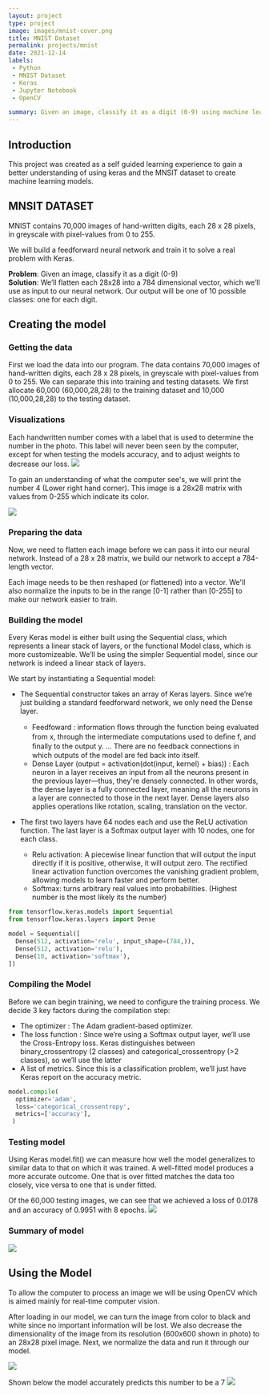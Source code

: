 ```yaml
---
layout: project
type: project
image: images/mnist-cover.png
title: MNIST Dataset
permalink: projects/mnist
date: 2021-12-14
labels:
 - Python
 - MNIST Dataset
 - Keras
 - Jupyter Notebook
 - OpenCV

summary: Given an image, classify it as a digit (0-9) using machine learning and vision models 
---
```


## Introduction
This project was created as a self guided learning experience to gain a better understanding of using keras and the MNSIT dataset to create machine learning models. 

## MNSIT DATASET
MNIST contains 70,000 images of hand-written digits, each 28 x 28 pixels, in greyscale with pixel-values from 0 to 255.

We will build a feedforward neural network and train it to solve a real problem with Keras.

**Problem**: Given an image, classify it as a digit (0-9)  
**Solution**: We’ll flatten each 28x28 into a 784 dimensional vector, which we’ll use as input to our neural network. Our output will be one of 10 possible classes: one for each digit.

## Creating the model

### Getting the data
First we load the data into our program. The data contains 70,000 images of hand-written digits, each 28 x 28 pixels, in greyscale with pixel-values from 0 to 255. We can separate this into training and testing datasets. We first allocate 60,000 (60,000,28,28) to the training dataset and 10,000 (10,000,28,28) to the testing dataset. 

### Visualizations
Each handwritten number comes with a label that is used to determine the number in the photo. This label will never been seen by the computer, except for when testing the models accuracy, and to adjust weights to decrease our loss.
<img class="ui large centered image" src="../images/mnist1.png">

To gain an understanding of what the computer see's, we will print the number 4 (Lower right hand corner). This image is a 28x28 matrix with values from 0-255 which indicate its color. 

<img class="ui large centered image" src="../images/mnist2.png">


### Preparing the data

Now, we need to flatten each image before we can pass it into our neural network. Instead of a 28 x 28 matrix, we build our network to accept a 784-length vector.

Each image needs to be then reshaped (or flattened) into a vector. We'll also normalize the inputs to be in the range [0-1] rather than [0-255] to make our network easier to train.

### Building the model
Every Keras model is either built using the Sequential class, which represents a linear stack of layers, or the functional Model class, which is more customizeable. We’ll be using the simpler Sequential model, since our network is indeed a linear stack of layers.

We start by instantiating a Sequential model:  

-   The Sequential constructor takes an array of Keras layers. Since we’re just building a standard feedforward network, we only need the Dense layer.
    
    -   Feedfoward : information ﬂows through the function being evaluated from x, through the intermediate computations used to deﬁne f, and ﬁnally to the output y. ... There are no feedback connections in which outputs of the model are fed back into itself.
    -   Dense Layer (output = activation(dot(input, kernel) + bias)) : Each neuron in a layer receives an input from all the neurons present in the previous layer—thus, they're densely connected. In other words, the dense layer is a fully connected layer, meaning all the neurons in a layer are connected to those in the next layer. Dense layers also applies operations like rotation, scaling, translation on the vector.
-   The first two layers have 64 nodes each and use the ReLU activation function. The last layer is a Softmax output layer with 10 nodes, one for each class.
    
    -   Relu activation: A piecewise linear function that will output the input directly if it is positive, otherwise, it will output zero. The rectified linear activation function overcomes the vanishing gradient problem, allowing models to learn faster and perform better.
    -   Softmax: turns arbitrary real values into probabilities. (Highest number is the most likely its the number)
```python
from tensorflow.keras.models import Sequential
from tensorflow.keras.layers import Dense

model = Sequential([
  Dense(512, activation='relu', input_shape=(784,)),
  Dense(512, activation='relu'),
  Dense(10, activation='softmax'),
])
```

### Compiling the Model

Before we can begin training, we need to configure the training process. We decide 3 key factors during the compilation step:

-   The optimizer : The Adam gradient-based optimizer.
-   The loss function : Since we’re using a Softmax output layer, we’ll use the Cross-Entropy loss. Keras distinguishes between binary_crossentropy (2 classes) and categorical_crossentropy (>2 classes), so we’ll use the latter
-   A list of metrics. Since this is a classification problem, we’ll just have Keras report on the accuracy metric.

```python
model.compile(
  optimizer='adam',
  loss='categorical_crossentropy',
  metrics=['accuracy'],
 )
 ```
 
### Testing model
Using Keras model.fit() we can measure how well the model generalizes to similar data to that on which it was trained. A well-fitted model produces a more accurate outcome. One that is over fitted matches the data too closely, vice versa to one that is under fitted. 

Of the 60,000 testing images, we can see that we achieved a loss of 0.0178 and an accuracy of 0.9951 with 8 epochs. 
<img class="ui large centered image" src="../images/mnist6.png">

### Summary of model
<img class="ui large centered image" src="../images/mnist3.png">

## Using the Model
To allow the computer to process an image we will be using OpenCV which is aimed mainly for real-time computer vision. 

After loading in our model, we can turn the image from color to black and white since no important information will be lost. We also decrease the dimensionality of the image from its resolution (600x600 shown in photo) to an 28x28 pixel image. Next, we normalize the data and run it through our model. 

<img class="ui large centered image" src="../images/mnist5.png">


Shown below the model accurately predicts this number to be a 7
<img class="ui large centered image" src="../images/mnist4.png">


